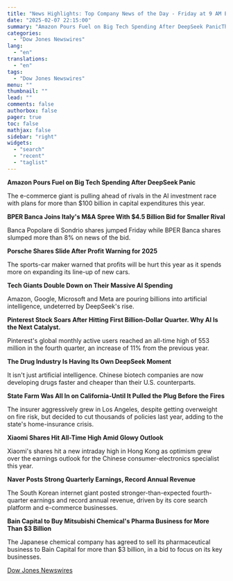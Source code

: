 ```yaml
---
title: "News Highlights: Top Company News of the Day - Friday at 9 AM ET"
date: "2025-02-07 22:15:00"
summary: "Amazon Pours Fuel on Big Tech Spending After DeepSeek PanicThe e-commerce giant is pulling ahead of rivals in the AI investment race with plans for more than $100 billion in capital expenditures this year.BPER Banca Joins Italy's M&amp;A Spree With $4.5 Billion Bid for Smaller RivalBanca Popolare di Sondrio shares..."
categories:
  - "Dow Jones Newswires"
lang:
  - "en"
translations:
  - "en"
tags:
  - "Dow Jones Newswires"
menu: ""
thumbnail: ""
lead: ""
comments: false
authorbox: false
pager: true
toc: false
mathjax: false
sidebar: "right"
widgets:
  - "search"
  - "recent"
  - "taglist"
---
```


**Amazon Pours Fuel on Big Tech Spending After DeepSeek Panic**

The e-commerce giant is pulling ahead of rivals in the AI investment race with plans for more than $100 billion in capital expenditures this year.

**BPER Banca Joins Italy's M&A Spree With $4.5 Billion Bid for Smaller Rival**

Banca Popolare di Sondrio shares jumped Friday while BPER Banca shares slumped more than 8% on news of the bid.

**Porsche Shares Slide After Profit Warning for 2025**

The sports-car maker warned that profits will be hurt this year as it spends more on expanding its line-up of new cars.

**Tech Giants Double Down on Their Massive AI Spending**

Amazon, Google, Microsoft and Meta are pouring billions into artificial intelligence, undeterred by DeepSeek's rise.

**Pinterest Stock Soars After Hitting First Billion-Dollar Quarter. Why AI Is the Next Catalyst.**

Pinterest's global monthly active users reached an all-time high of 553 million in the fourth quarter, an increase of 11% from the previous year.

**The Drug Industry Is Having Its Own DeepSeek Moment**

It isn't just artificial intelligence. Chinese biotech companies are now developing drugs faster and cheaper than their U.S. counterparts.

**State Farm Was All In on California-Until It Pulled the Plug Before the Fires**

The insurer aggressively grew in Los Angeles, despite getting overweight on fire risk, but decided to cut thousands of policies last year, adding to the state's home-insurance crisis.

**Xiaomi Shares Hit All-Time High Amid Glowy Outlook**

Xiaomi's shares hit a new intraday high in Hong Kong as optimism grew over the earnings outlook for the Chinese consumer-electronics specialist this year.

**Naver Posts Strong Quarterly Earnings, Record Annual Revenue**

The South Korean internet giant posted stronger-than-expected fourth-quarter earnings and record annual revenue, driven by its core search platform and e-commerce businesses.

**Bain Capital to Buy Mitsubishi Chemical's Pharma Business for More Than $3 Billion**

The Japanese chemical company has agreed to sell its pharmaceutical business to Bain Capital for more than $3 billion, in a bid to focus on its key businesses.

[Dow Jones Newswires](https://www.tradingview.com/news/DJN_DN20250207006794:0-news-highlights-top-company-news-of-the-day-friday-at-9-am-et/)

